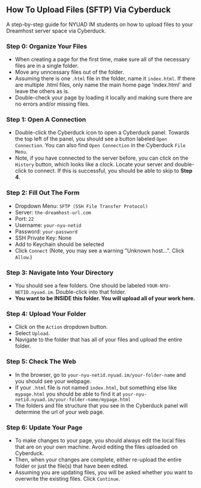 How To Upload Files (SFTP) Via Cyberduck
----------------------------------------

A step-by-step guide for NYUAD IM students on how to upload files to your Dreamhost server space via Cyberduck.

### Step 0: Organize Your Files
* When creating a page for the first time, make sure all of the necessary files are in a single folder.
* Move any unncessary files out of the folder.
* Assuming there is one `.html` file in the folder, name it `index.html`. If there are multiple .html files, only name the main home page 'index.html' and leave the others as is. 
* Double-check your page by loading it locally and making sure there are no errors and/or missing files.

### Step 1: Open A Connection 
* Double-click the Cyberduck icon to open a Cyberduck panel. Towards the top left of the panel, you should see a button labeled `Open Connection`. You can also find `Open Connection` in the Cyberduck `File Menu`.
* Note, if you have connected to the server before, you can click on the `History` button, which looks like a clock. Locate your server and double-click to connect. If this is successful, you should be able to skip to **Step 4**.

### Step 2: Fill Out The Form
* Dropdown Menu: `SFTP (SSH File Transfer Protocol)`
* Server: `the-dreamhost-url.com`
* Port: `22`
* Username: `your-nyu-netid`
* Password: `your-password`
* SSH Private Key: None
* Add to Keychain should be selected
* Click `Connect` (Note, you may see a warning "Unknown host...". Click `Allow`.)

### Step 3: Navigate Into Your Directory
* You should see a few folders. One should be labeled `YOUR-NYU-NETID.nyuad.im`. Double-click into that folder.
* **You want to be INSIDE this folder. You will upload all of your work here.**

### Step 4: Upload Your Folder
* Click on the `Action` dropdown button.
* Select `Upload`.
* Navigate to the folder that has all of your files and upload the entire folder.

### Step 5: Check The Web
* In the browser, go to `your-nyu-netid.nyuad.im/your-folder-name` and you should see your webpage.
* If your `.html` file is not named `index.html`, but something else like `mypage.html` you should be able to find it at `your-nyu-netid.nyuad.im/your-folder-name/mypage.html`
* The folders and file structure that you see in the Cyberduck panel will determine the url of your web page.

### Step 6: Update Your Page
* To make changes to your page, you should always edit the local files that are on your own machine. Avoid editing the files uploaded on Cyberduck. 
* Then, when your changes are complete, either re-upload the entire folder or just the file(s) that have been edited.
* Assuming you are updating files, you will be asked whether you want to overwrite the existing files. Click `Continue`.


